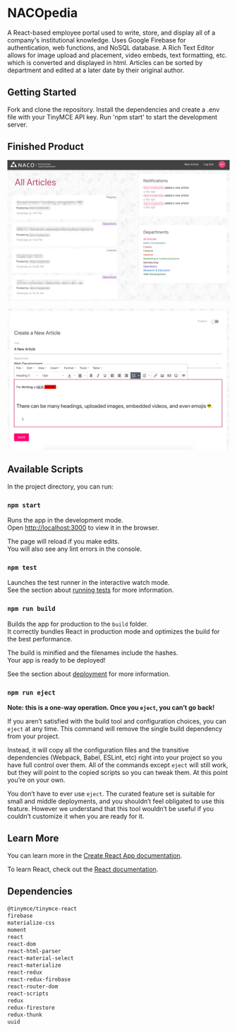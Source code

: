 
# NACOpedia

A React-based employee portal used to write, store, and display all of a company's institutional knowledge. Uses Google Firebase for authentication, web functions, and NoSQL database. A Rich Text Editor allows for image upload and placement, video embeds, text formatting, etc. which is converted and displayed in html. Articles can be sorted by department and edited at a later date by their original author.

## Getting Started

Fork and clone the repository. Install the dependencies and create a .env file with your TinyMCE API key. Run 'npm start' to start the development server.

## Finished Product

![Dashboard. Some information blurred out for confidentiality.](https://github.com/nationalangelcapitalorganization/employee-portal-v2/blob/master/public/img/Dashboard.png?raw=true)

![Rich Text Editor](https://github.com/nationalangelcapitalorganization/employee-portal-v2/blob/master/public/img/Text-Editor.png?raw=true)

## Available Scripts

In the project directory, you can run:

### `npm start`

Runs the app in the development mode.<br>
Open [http://localhost:3000](http://localhost:3000) to view it in the browser.

The page will reload if you make edits.<br>
You will also see any lint errors in the console.

### `npm test`

Launches the test runner in the interactive watch mode.<br>
See the section about [running tests](https://facebook.github.io/create-react-app/docs/running-tests) for more information.

### `npm run build`

Builds the app for production to the `build` folder.<br>
It correctly bundles React in production mode and optimizes the build for the best performance.

The build is minified and the filenames include the hashes.<br>
Your app is ready to be deployed!

See the section about [deployment](https://facebook.github.io/create-react-app/docs/deployment) for more information.

### `npm run eject`

**Note: this is a one-way operation. Once you `eject`, you can’t go back!**

If you aren’t satisfied with the build tool and configuration choices, you can `eject` at any time. This command will remove the single build dependency from your project.

Instead, it will copy all the configuration files and the transitive dependencies (Webpack, Babel, ESLint, etc) right into your project so you have full control over them. All of the commands except `eject` will still work, but they will point to the copied scripts so you can tweak them. At this point you’re on your own.

You don’t have to ever use `eject`. The curated feature set is suitable for small and middle deployments, and you shouldn’t feel obligated to use this feature. However we understand that this tool wouldn’t be useful if you couldn’t customize it when you are ready for it.

## Learn More

You can learn more in the [Create React App documentation](https://facebook.github.io/create-react-app/docs/getting-started).

To learn React, check out the [React documentation](https://reactjs.org/).


## Dependencies

    @tinymce/tinymce-react
    firebase
    materialize-css
    moment
    react
    react-dom
    react-html-parser
    react-material-select
    react-materialize
    react-redux
    react-redux-firebase
    react-router-dom
    react-scripts
    redux
    redux-firestore
    redux-thunk
    uuid